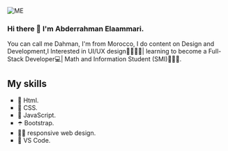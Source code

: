 ![ME](https://user-images.githubusercontent.com/94912743/173257118-557da417-8e85-4a6a-8c11-9fe01b0b2772.png)

### Hi there 👋 I'm Abderrahman Elaammari.

You can call me Dahman, I'm from Morocco, I do content on Design and Development,I Interested in UI/UX design👨🏻‍💻✨| learning to become a Full-Stack Developer💻| Math and Information Student (SMI)👨🏻‍🎓.

## My skills
<ul type="Square">
  <li>🦀 Html.</li>
  <li>🐳 CSS.</li>
  <li>🐥 JavaScript.</li>
  <li>☂️ Bootstrap.</li>
  <li>🤳🏼 responsive web design.</li>
  <li>💙 VS Code.</li>
</ul>
